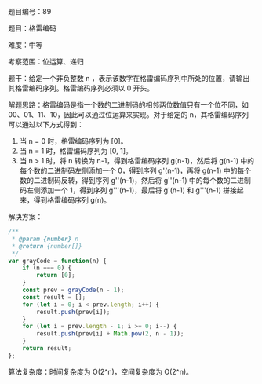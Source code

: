 题目编号：89

题目：格雷编码

难度：中等

考察范围：位运算、递归

题干：给定一个非负整数 n ，表示该数字在格雷编码序列中所处的位置，请输出其格雷编码序列。格雷编码序列必须以 0 开头。

解题思路：格雷编码是指一个数的二进制码的相邻两位数值只有一个位不同，如 00、01、11、10，因此可以通过位运算来实现。对于给定的 n，其格雷编码序列可以通过以下方式得到：

1. 当 n = 0 时，格雷编码序列为 [0]。
2. 当 n = 1 时，格雷编码序列为 [0, 1]。
3. 当 n > 1 时，将 n 转换为 n-1，得到格雷编码序列 g(n-1)，然后将 g(n-1) 中的每个数的二进制码左侧添加一个 0，得到序列 g'(n-1)，再将 g(n-1) 中的每个数的二进制码反转，得到序列 g''(n-1)，然后将 g''(n-1) 中的每个数的二进制码左侧添加一个 1，得到序列 g'''(n-1)，最后将 g'(n-1) 和 g'''(n-1) 拼接起来，得到格雷编码序列 g(n)。

解决方案：

```javascript
/**
 * @param {number} n
 * @return {number[]}
 */
var grayCode = function(n) {
    if (n === 0) {
        return [0];
    }
    const prev = grayCode(n - 1);
    const result = [];
    for (let i = 0; i < prev.length; i++) {
        result.push(prev[i]);
    }
    for (let i = prev.length - 1; i >= 0; i--) {
        result.push(prev[i] + Math.pow(2, n - 1));
    }
    return result;
};
```

算法复杂度：时间复杂度为 O(2^n)，空间复杂度为 O(2^n)。